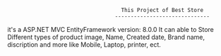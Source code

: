                                         This Project of Best Store
                                      ------------------------------
it's a ASP.NET MVC EntityFramework version: 8.0.0
It can able to Store Different types of product image, Name, Created date, Brand name, discription and more like Mobile, Laptop, printer, ect.
